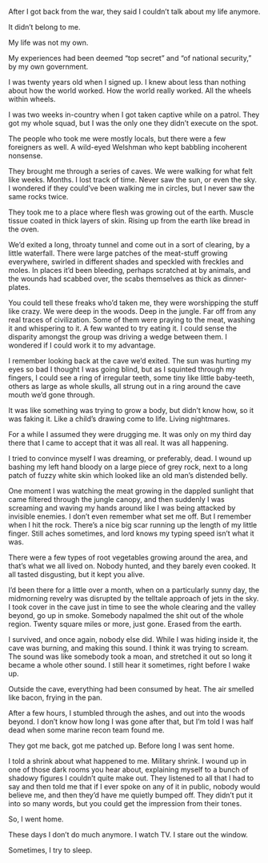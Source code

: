 After I got back from the war, they said I couldn’t talk about my life anymore.

It didn’t belong to me.

My life was not my own.

My experiences had been deemed “top secret” and “of national security,” by my own government.

I was twenty years old when I signed up. I knew about less than nothing about how the world worked. How the world really worked. All the wheels within wheels.

I was two weeks in-country when I got taken captive while on a patrol. They got my whole squad, but I was the only one they didn’t execute on the spot.

The people who took me were mostly locals, but there were a few foreigners as well. A wild-eyed Welshman who kept babbling incoherent nonsense. 

They brought me through a series of caves. We were walking for what felt like weeks. Months. I lost track of time. Never saw the sun, or even the sky. I wondered if they could’ve been walking me in circles, but I never saw the same rocks twice.

They took me to a place where flesh was growing out of the earth. Muscle tissue coated in thick layers of skin. Rising up from the earth like bread in the oven. 

We’d exited a long, throaty tunnel and come out in a sort of clearing, by a little waterfall. There were large patches of the meat-stuff growing everywhere, swirled in different shades and speckled with freckles and moles. In places it’d been bleeding, perhaps scratched at by animals, and the wounds had scabbed over, the scabs themselves as thick as dinner-plates.

You could tell these freaks who’d taken me, they were worshipping the stuff like crazy. We were deep in the woods. Deep in the jungle. Far off from any real traces of civilization. Some of them were praying to the meat, washing it and whispering to it. A few wanted to try eating it. I could sense the disparity amongst the group was driving a wedge between them. I wondered if I could work it to my advantage.

I remember looking back at the cave we’d exited. The sun was hurting my eyes so bad I thought I was going blind, but as I squinted through my fingers, I could see a ring of irregular teeth, some tiny like little baby-teeth, others as large as whole skulls, all strung out in a ring around the cave mouth we’d gone through. 

It was like something was trying to grow a body, but didn’t know how, so it was faking it. Like a child’s drawing come to life. Living nightmares. 

For a while I assumed they were drugging me. It was only on my third day there that I came to accept that it was all real. It was all happening.

I tried to convince myself I was dreaming, or preferably, dead. I wound up bashing my left hand bloody on a large piece of grey rock, next to a long patch of fuzzy white skin which looked like an old man’s distended belly.

One moment I was watching the meat growing in the dappled sunlight that came filtered through the jungle canopy, and then suddenly I was screaming and waving my hands around like I was being attacked by invisible enemies. I don’t even remember what set me off. But I remember when I hit the rock. There’s a nice big scar running up the length of my little finger. Still aches sometimes, and lord knows my typing speed isn’t what it was.

There were a few types of root vegetables growing around the area, and that’s what we all lived on. Nobody hunted, and they barely even cooked. It all tasted disgusting, but it kept you alive. 

I’d been there for a little over a month, when on a particularly sunny day, the midmorning revelry was disrupted by the telltale approach of jets in the sky. I took cover in the cave just in time to see the whole clearing and the valley beyond, go up in smoke. Somebody napalmed the shit out of the whole region. Twenty square miles or more, just gone. Erased from the earth.

I survived, and once again, nobody else did. While I was hiding inside it, the cave was burning, and making this sound. I think it was trying to scream. The sound was like somebody took a moan, and stretched it out so long it became a whole other sound. I still hear it sometimes, right before I wake up.

Outside the cave, everything had been consumed by heat. The air smelled like bacon, frying in the pan.

After a few hours, I stumbled through the ashes, and out into the woods beyond. I don’t know how long I was gone after that, but I’m told I was half dead when some marine recon team found me. 

They got me back, got me patched up. Before long I was sent home. 

I told a shrink about what happened to me. Military shrink. I wound up in one of those dark rooms you hear about, explaining myself to a bunch of shadowy figures I couldn’t quite make out. They listened to all that I had to say and then told me that if I ever spoke on any of it in public, nobody would believe me, and then they’d have me quietly bumped off. They didn’t put it into so many words, but you could get the impression from their tones.

So, I went home. 

These days I don’t do much anymore. I watch TV. I stare out the window.

Sometimes, I try to sleep.